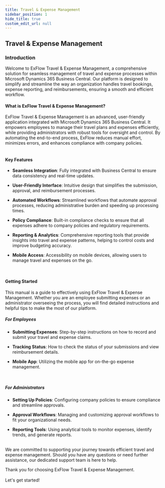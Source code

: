 ```yaml
---
title: Travel & Expense Management
sidebar_position: 1
hide_title: true
custom_edit_url: null
---
```

## Travel & Expense Management


### Introduction 

Welcome to ExFlow Travel & Expense Management, a comprehensive solution for seamless management of travel and expense processes within Microsoft Dynamics 365 Business Central. Our platform is designed to simplify and streamline the way an organization handles travel bookings, expense reporting, and reimbursements, ensuring a smooth and efficient workflow.
<br/>

#### What is ExFlow Travel & Expense Management?

ExFlow Travel & Expense Management is an advanced, user-friendly application integrated with Microsoft Dynamics 365 Business Central. It empowers employees to manage their travel plans and expenses efficiently, while providing administrators with robust tools for oversight and control. By automating the end-to-end process, ExFlow reduces manual effort, minimizes errors, and enhances compliance with company policies.<br/>
<br/>

#### Key Features

-   **Seamless Integration**: Fully integrated with Business Central to ensure data consistency and real-time updates.

-   **User-Friendly Interface**: Intuitive design that simplifies the submission, approval, and reimbursement processes.

-   **Automated Workflows**: Streamlined workflows that automate approval processes, reducing administrative burden and speeding up processing times.

-   **Policy Compliance**: Built-in compliance checks to ensure that all expenses adhere to company policies and regulatory requirements.

-   **Reporting & Analytics**: Comprehensive reporting tools that provide insights into travel and expense patterns, helping to control costs and improve budgeting accuracy.

-   **Mobile Access**: Accessibility on mobile devices, allowing users to manage travel and expenses on the go.<br/>

<br/>

#### Getting Started

This manual is a guide to effectively using ExFlow Travel & Expense Management. Whether you are an employee submitting expenses or an administrator overseeing the process, you will find detailed instructions and helpful tips to make the most of our platform.
<br/>

##### For Employees

-   **Submitting Expenses**: Step-by-step instructions on how to record and submit your travel and expense claims.

-   **Tracking Status**: How to check the status of your submissions and view reimbursement details.

-   **Mobile App**: Utilizing the mobile app for on-the-go expense management.
<br/>

##### For Administrators

-   **Setting Up Policies**: Configuring company policies to ensure compliance and streamline approvals.

-   **Approval Workflows**: Managing and customizing approval workflows to fit your organizational needs.

-   **Reporting Tools**: Using analytical tools to monitor expenses, identify trends, and generate reports.<br/>

<br/>
We are committed to supporting your journey towards efficient travel and expense management. Should you have any questions or need further assistance, our dedicated support team is here to help.
<br/>

Thank you for choosing ExFlow Travel & Expense Management. <br/> <br/> Let's get started!
